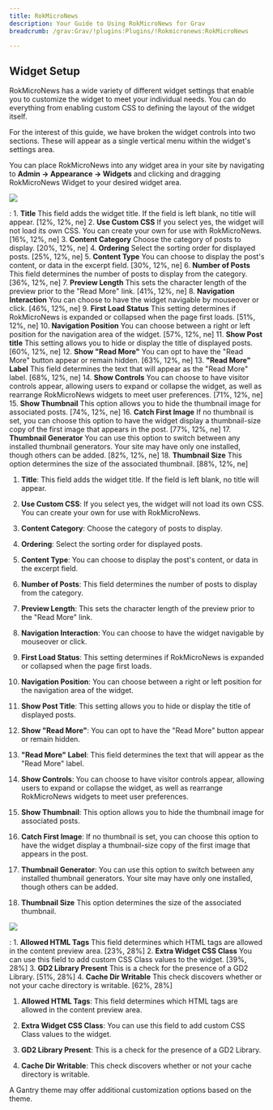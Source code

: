 ```yaml
---
title: RokMicroNews
description: Your Guide to Using RokMicroNews for Grav
breadcrumb: /grav:Grav/!plugins:Plugins/!Rokmicronews:RokMicroNews

---
```


Widget Setup
-----
RokMicroNews has a wide variety of different widget settings that enable you to customize the widget to meet your individual needs. You can do everything from enabling custom CSS to defining the layout of the widget itself. 

For the interest of this guide, we have broken the widget controls into two sections. These will appear as a single vertical menu within the widget's settings area.

You can place RokMicroNews into any widget area in your site by navigating to **Admin -> Appearance -> Widgets** and clicking and dragging RokMicroNews Widget to your desired widget area.

![][widget1]

:   1. **Title** This field adds the widget title. If the field is left blank, no title will appear. [12%, 12%, ne]
    2. **Use Custom CSS** If you select yes, the widget will not load its own CSS. You can create your own for use with RokMicroNews. [16%, 12%, ne]
    3. **Content Category** Choose the category of posts to display. [20%, 12%, ne]
    4. **Ordering** Select the sorting order for displayed posts. [25%, 12%, ne]
    5. **Content Type** You can choose to display the post's content, or data in the excerpt field. [30%, 12%, ne]
    6. **Number of Posts** This field determines the number of posts to display from the category. [36%, 12%, ne]
    7. **Preview Length** This sets the character length of the preview prior to the "Read More" link. [41%, 12%, ne]
    8. **Navigation Interaction** You can choose to have the widget navigable by mouseover or click. [46%, 12%, ne]
    9. **First Load Status** This setting determines if RokMicroNews is expanded or collapsed when the page first loads. [51%, 12%, ne]
    10. **Navigation Position** You can choose between a right or left position for the navigation area of the widget. [57%, 12%, ne]
    11. **Show Post title** This setting allows you to hide or display the title of displayed posts. [60%, 12%, ne]
    12. **Show "Read More"** You can opt to have the "Read More" button appear or remain hidden. [63%, 12%, ne]
    13. **"Read More" Label** This field determines the text that will appear as the "Read More" label. [68%, 12%, ne]
    14. **Show Controls** You can choose to have visitor controls appear, allowing users to expand or collapse the widget, as well as rearrange RokMicroNews widgets to meet user preferences. [71%, 12%, ne]
    15. **Show Thumbnail** This option allows you to hide the thumbnail image for associated posts. [74%, 12%, ne]
    16. **Catch First Image** If no thumbnail is set, you can choose this option to have the widget display a thumbnail-size copy of the first image that appears in the post. [77%, 12%, ne]
    17. **Thumbnail Generator** You can use this option to switch between any installed thumbnail generators. Your site may have only one installed, though others can be added. [82%, 12%, ne]
    18. **Thumbnail Size** This option determines the size of the associated thumbnail. [88%, 12%, ne]

1. **Title**: This field adds the widget title. If the field is left blank, no title will appear.

2. **Use Custom CSS**: If you select yes, the widget will not load its own CSS. You can create your own for use with RokMicroNews.

3. **Content Category**: Choose the category of posts to display.

4. **Ordering**: Select the sorting order for displayed posts.

5. **Content Type**: You can choose to display the post's content, or data in the excerpt field.

6. **Number of Posts**: This field determines the number of posts to display from the category.

7. **Preview Length**: This sets the character length of the preview prior to the "Read More" link.

8. **Navigation Interaction**: You can choose to have the widget navigable by mouseover or click.

9. **First Load Status**: This setting determines if RokMicroNews is expanded or collapsed when the page first loads.

10. **Navigation Position**: You can choose between a right or left position for the navigation area of the widget.

11. **Show Post Title**: This setting allows you to hide or display the title of displayed posts.

12. **Show "Read More"**: You can opt to have the "Read More" button appear or remain hidden.

13. **"Read More" Label**: This field determines the text that will appear as the "Read More" label.

14. **Show Controls**: You can choose to have visitor controls appear, allowing users to expand or collapse the widget, as well as rearrange RokMicroNews widgets to meet user preferences.

15. **Show Thumbnail**: This option allows you to hide the thumbnail image for associated posts.

16. **Catch First Image**: If no thumbnail is set, you can choose this option to have the widget display a thumbnail-size copy of the first image that appears in the post.

17. **Thumbnail Generator**: You can use this option to switch between any installed thumbnail generators. Your site may have only one installed, though others can be added.

18. **Thumbnail Size** This option determines the size of the associated thumbnail.

![][widget3]

:   1. **Allowed HTML Tags** This field determines which HTML tags are allowed in the content preview area. [23%, 28%]
    2. **Extra Widget CSS Class** You can use this field to add custom CSS Class values to the widget. [39%, 28%]
    3. **GD2 Library Present** This is a check for the presence of a GD2 Library. [51%, 28%]
    4. **Cache Dir Writable** This check discovers whether or not your cache directory is writable. [62%, 28%]

1. **Allowed HTML Tags**: This field determines which HTML tags are allowed in the content preview area. 

2. **Extra Widget CSS Class**: You can use this field to add custom CSS Class values to the widget.

3. **GD2 Library Present**: This is a check for the presence of a GD2 Library.

4. **Cache Dir Writable**: This check discovers whether or not your cache directory is writable.

A Gantry theme may offer additional customization options based on the theme.

[widget1]: assets/wp_rokmicronews_widget_1.png
[widget2]: assets/wp_rokmicronews_widget_2.png
[widget3]: assets/wp_rokmicronews_widget_3.png
[rokmicronews-download]: http://www.rockettheme.com/grav-downloads/plugins/club/2618-rokmicronews
[feature]: assets/rokmicronews.jpg